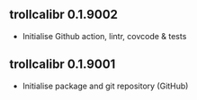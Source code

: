 ## trollcalibr 0.1.9002

-   Initialise Github action, lintr, covcode & tests

## trollcalibr 0.1.9001

-   Initialise package and git repository (GitHub)